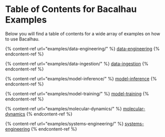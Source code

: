 # Table of Contents for Bacalhau Examples

Below you will find a table of contents for a wide array of examples on how to use Bacalhau.

{% content-ref url="examples/data-engineering/" %}
[data-engineering](examples/data-engineering/)
{% endcontent-ref %}

{% content-ref url="examples/data-ingestion/" %}
[data-ingestion](examples/data-ingestion/)
{% endcontent-ref %}

{% content-ref url="examples/model-inference/" %}
[model-inference](examples/model-inference/)
{% endcontent-ref %}

{% content-ref url="examples/model-training/" %}
[model-training](examples/model-training/)
{% endcontent-ref %}

{% content-ref url="examples/molecular-dynamics/" %}
[molecular-dynamics](examples/molecular-dynamics/)
{% endcontent-ref %}

{% content-ref url="examples/systems-engineering/" %}
[systems-engineering](examples/systems-engineering/)
{% endcontent-ref %}

